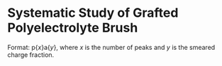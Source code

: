 # Systematic Study of Grafted Polyelectrolyte Brush
Format: p{*x*}a{*y*}, where *x* is the number of peaks and *y* is the smeared charge fraction.
